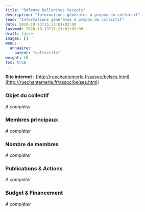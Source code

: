 ```yaml
---
title: "Défense Bellerives Sesçois"
description: "Informations générales à propos du collectif"
lead: "Informations générales à propos du collectif"
date: 2020-10-13T15:21:01+02:00
lastmod: 2020-10-13T15:21:01+02:00
draft: false
images: []
menu:
  annuaire:
    parent: "collectifs"
weight: 10
toc: true
---
```


**Site internet :** [http://ruechantemerle.fr/assoc/belses.html](http://ruechantemerle.fr/assoc/belses.html) 

### Objet du collectif
*A compléter*

### Membres principaux
*A compléter*

### Nombre de membres
*A compléter*

### Publications & Actions
*A compléter*

### Budget & Financement
*A compléter*
